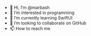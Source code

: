 - 👋 Hi, I’m @marbash
- 👀 I’m interested in programming
- 🌱 I’m currently learning SwiftUI
- 💞️ I’m looking to collaborate on GitHub
- 📫 How to reach me 

<!---
marbash/marbash is a ✨ special ✨ repository because its `README.md` (this file) appears on your GitHub profile.
You can click the Preview link to take a look at your changes.
--->
